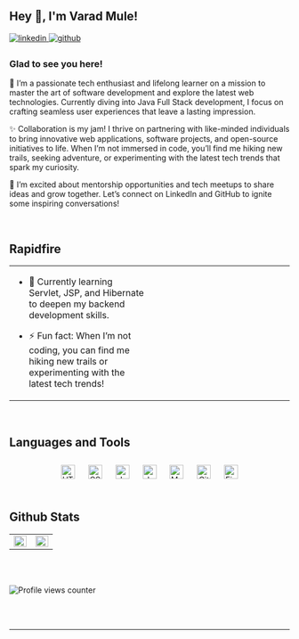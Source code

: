 ## Hey 👋, I'm Varad Mule!  
  

<a href="https://linkedin.com/in/www.linkedin.com/in/varadmule17" target="_blank">
<img src=https://img.shields.io/badge/linkedin-%231E77B5.svg?&style=for-the-badge&logo=linkedin&logoColor=white alt=linkedin style="margin-bottom: 5px;" />
</a>
<a href="https://github.com/https://github.com/VaradM-17" target="_blank">
<img src=https://img.shields.io/badge/github-%2324292e.svg?&style=for-the-badge&logo=github&logoColor=white alt=github style="margin-bottom: 5px;" />
</a>  
  



### Glad to see you here!  
🙂 I’m a passionate tech enthusiast and lifelong learner on a mission to master the art of software development and explore the latest web technologies. Currently diving into Java Full Stack development, I focus on crafting seamless user experiences that leave a lasting impression.

✨ Collaboration is my jam! I thrive on partnering with like-minded individuals to bring innovative web applications, software projects, and open-source initiatives to life. When I’m not immersed in code, you’ll find me hiking new trails, seeking adventure, or experimenting with the latest tech trends that spark my curiosity.

🚀 I’m excited about mentorship opportunities and tech meetups to share ideas and grow together. Let’s connect on LinkedIn and GitHub to ignite some inspiring conversations!  
  

<br/>  


## Rapidfire  
<table><tr><td valign="top" width="50%">

- 🌱 Currently learning Servlet, JSP, and Hibernate to deepen my backend development skills.  
  

- ⚡ Fun fact: When I’m not coding, you can find me hiking new trails or experimenting with the latest tech trends!  


</td><td valign="top" width="50%">

 


</td></tr></table>  

<br/>  


## Languages and Tools  
<div align="center">  
<a href="https://en.wikipedia.org/wiki/HTML5" target="_blank"><img style="margin: 10px" src="https://profilinator.rishav.dev/skills-assets/html5-original-wordmark.svg" alt="HTML5" height="25" /></a>  
<a href="https://www.w3schools.com/css/" target="_blank"><img style="margin: 10px" src="https://profilinator.rishav.dev/skills-assets/css3-original-wordmark.svg" alt="CSS3" height="25" /></a>  
<a href="https://www.java.com/" target="_blank"><img style="margin: 10px" src="https://profilinator.rishav.dev/skills-assets/java-original-wordmark.svg" alt="Java" height="25" /></a>  
<a href="https://www.javascript.com/" target="_blank"><img style="margin: 10px" src="https://profilinator.rishav.dev/skills-assets/javascript-original.svg" alt="JavaScript" height="25" /></a>  
<a href="https://www.mysql.com/" target="_blank"><img style="margin: 10px" src="https://profilinator.rishav.dev/skills-assets/mysql-original-wordmark.svg" alt="MySQL" height="25" /></a>  
<a href="https://github.com/" target="_blank"><img style="margin: 10px" src="https://profilinator.rishav.dev/skills-assets/git-scm-icon.svg" alt="Git" height="25" /></a>  
<a href="https://www.figma.com/" target="_blank"><img style="margin: 10px" src="https://profilinator.rishav.dev/skills-assets/figma-icon.svg" alt="Figma" height="25" /></a>  
</div>  

<br/>  


## Github Stats  
<table><tr><td valign="top" width="50%">

<img src="https://github-readme-stats.vercel.app/api?username=VaradM-17&show_icons=true&count_private=true&hide_border=true" align="left" style="width: 100%" />

</td><td valign="top" width="50%">

<img src="https://github-readme-stats.vercel.app/api/top-langs/?username=VaradM-17&hide_border=true&layout=compact" align="left" style="width: 100%" />

</td></tr></table>  

<br/>  

  

<br/>  

![Profile views counter](https://komarev.com/ghpvc/?username=VaradM-17&&style=flat-square)  
  

<br/>  


<br />

----

